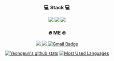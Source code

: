 <div align=center>

### 💻 Stack 💻 <br>
<img src="https://img.shields.io/badge/Python-3776AB?style=flat-square&logo=Python&logoColor=white"/> <img src="https://img.shields.io/badge/Tableau-E97627?style=flat-square&logo=Tableau&logoColor=white"/> <img src="https://img.shields.io/badge/R-276DC3?style=flat-square&logo=R&logoColor=white"/>

 
### 🔥 ME 🔥 <br>
<a href="https://qbs.kmu.ac.kr:442/index.php?page=1&wd=4&bb_code=2050&br_code=0&view=read&type=&where=&what=&cate=" target="_blank"><img src="https://img.shields.io/badge/My paper-FF61F6?style=flat-square&logo=Apache&logoColor=white"/>
<a href="https://public.tableau.com/app/profile/yeongeun.kim" target="_blank"><img src="https://img.shields.io/badge/Tableu Public-E97627?style=flat-square&logo=Tableau&logoColor=white"/>
[![Gmail Badge](https://img.shields.io/badge/Gmail-d14836?style=flat-square&logo=Gmail&logoColor=white&link=mailto:shinmj.com)](mailto:ansdlf201567@gmail.com) 


  </a>
  
[![Yeongeun's github stats](https://github-readme-stats.vercel.app/api?username=yyeongeun)](https://github.com/yyeongeun/github-readme-stats)
[![Most Used Languages](https://github-readme-stats.vercel.app/api/top-langs/?username=yyeongeun&langs_count=4)](https://github.com/yyeongeun/github-readme-stats)

 
 </div>



<!--

**yyeongeun/yyeongeun** is a ✨ _special_ ✨ repository because its `README.md` (this file) appears on your GitHub profile.

Here are some ideas to get you started:

- 🔭 I’m currently working on ...
- 🌱 I’m currently learning ...
- 👯 I’m looking to collaborate on ...
- 🤔 I’m looking for help with ...
- 💬 Ask me about ...
- 📫 How to reach me: ...
- 😄 Pronouns: ...
- ⚡ Fun fact: ...
-->

